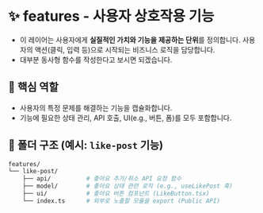 # ✨ features - 사용자 상호작용 기능

- 이 레이어는 사용자에게 **실질적인 가치와 기능을 제공하는 단위**를 정의합니다. 사용자의 액션(클릭, 입력 등)으로 시작되는 비즈니스 로직을 담당합니다.
- 대부분 동사형 함수를 작성한다고 보시면 되겠습니다.

## 🎯 핵심 역할

* 사용자의 특정 문제를 해결하는 기능을 캡슐화합니다.
* 기능에 필요한 상태 관리, API 호출, UI(e.g., 버튼, 폼)를 모두 포함합니다.

## 📁 폴더 구조 (예시: `like-post` 기능)

```bash
features/
└── like-post/
    ├── api/          # 좋아요 추가/취소 API 요청 함수
    ├── model/        # 좋아요 상태 관련 로직 (e.g., useLikePost 훅)
    ├── ui/           # 좋아요 버튼 컴포넌트 (LikeButton.tsx)
    └── index.ts      # 외부로 노출할 모듈을 export (Public API)
```